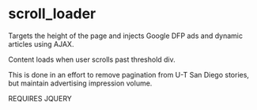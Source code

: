 # scroll_loader

Targets the height of the page  and injects Google DFP ads and dynamic articles using AJAX. 

Content loads when user scrolls past threshold div.

This is done in an effort to remove pagination from U-T San Diego stories, but maintain advertising impression volume.

REQUIRES JQUERY
